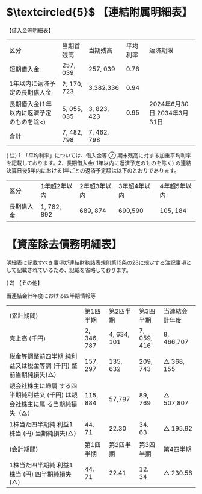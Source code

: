 # $\textcircled{5}$ 【連結附属明細表】  

【借入金等明細表】  


<html><body><table><tr><td>区分</td><td>当期首残高</td><td>当期残高</td><td>平均利率</td><td>返济期限</td></tr><tr><td>短期借入金</td><td>257, 039</td><td>257, 039</td><td>0.78</td><td></td></tr><tr><td>1年以内に返济予定の長期借入金</td><td>2, 170, 723</td><td>3,382,336</td><td>0.94</td><td></td></tr><tr><td>長期借入金(1年以内に返濟予定 のものを除<)</td><td>5, 055, 035</td><td>3, 823, 423</td><td>0.95</td><td>2024年6月30 日 2034年3月 31日</td></tr><tr><td>合計</td><td>7, 482, 798</td><td>7, 462, 798</td><td></td><td></td></tr></table></body></html>  

( 注)  1．「平均利率」については、借入金等 $\oslash$ 期末残高に対する加重平均利率を記載しております。2．長期借入金( 1年以内に返済予定のものを除く) の連結決算日後5年内における1年ごとの返済予定額は以下のとおりであります。  

<html><body><table><tr><td>区分</td><td>1年超2年以内</td><td>2年超3年以内</td><td>3年超4年以内</td><td>4年超5年以内</td></tr><tr><td>長期借入金</td><td>1, 782, 892</td><td>689, 874</td><td>690,590</td><td>105, 184</td></tr></table></body></html>  

# 【資産除去債務明細表】  

明細表に記載すべき事項が連結財務諸表規則第15条の23に規定する注記事項として記載されているため、記載を省略しております。  

( 2) 【その他】  

当連結会計年度における四半期情報等  

<html><body><table><tr><td>(累計期間)</td><td>第1四半期</td><td>第2四半期</td><td>第3四半期</td><td>当連結会計年度</td></tr><tr><td>壳上高 (千円)</td><td>2, 346, 787</td><td>4, 634, 101</td><td>7, 059, 416</td><td>8, 466,707</td></tr><tr><td>税金等調整前四半期 純利益又は税金等調 (千円) 整前当期純損失(△)</td><td>157, 297</td><td>135, 632</td><td>209, 743</td><td>△ 368, 155</td></tr><tr><td>親会社株主に埽属 する四半期純利益又 (千円) は親会社株主に属 る当期純損失（△）</td><td>115, 884</td><td>57,797</td><td>89, 769</td><td>△ 507,807</td></tr><tr><td>1株当た四半期純 利益1株当 (円) 当期純損失(△)</td><td>44. 71</td><td>22.30</td><td>34. 63</td><td>△ 195.92</td></tr><tr><td>(会計期間)</td><td>第1四半期</td><td>第2四半期</td><td>第3四半期</td><td>第4四半期</td></tr><tr><td>1株当た四半期純 利益1株当 (円) 四半期純損失(△)</td><td>44. 71</td><td> 22.41</td><td>12. 34</td><td>△ 230.56</td></tr></table></body></html>  